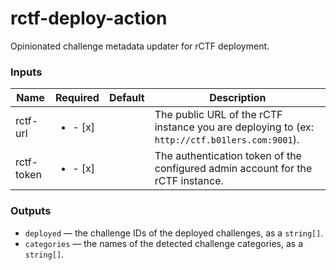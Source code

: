 # rctf-deploy-action
Opinionated challenge metadata updater for rCTF deployment.

### Inputs

| Name       | Required                 | Default | Description                                                                                   |
|------------|--------------------------|---------|-----------------------------------------------------------------------------------------------|
| rctf-url   | <ul><li>- [x] </li></ul> |         | The public URL of the rCTF instance you are deploying to (ex: `http://ctf.b01lers.com:9001`). |
| rctf-token | <ul><li>- [x] </li></ul> |         | The authentication token of the configured admin account for the rCTF instance.               |

### Outputs
- `deployed` — the challenge IDs of the deployed challenges, as a `string[]`.
- `categories` — the names of the detected challenge categories, as a `string[]`.
